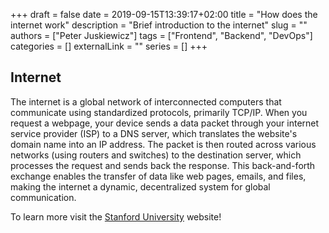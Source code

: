 +++ 
draft = false
date = 2019-09-15T13:39:17+02:00
title = "How does the internet work"
description = "Brief introduction to the internet"
slug = ""
authors = ["Peter Juskiewicz"]
tags = ["Frontend", "Backend", "DevOps"]
categories = []
externalLink = ""
series = []
+++

## Internet

The internet is a global network of interconnected computers that communicate using standardized protocols, primarily TCP/IP. When you request a webpage, your device sends a data packet through your internet service provider (ISP) to a DNS server, which translates the website's domain name into an IP address. The packet is then routed across various networks (using routers and switches) to the destination server, which processes the request and sends back the response. This back-and-forth exchange enables the transfer of data like web pages, emails, and files, making the internet a dynamic, decentralized system for global communication.

To learn more visit the [Stanford University](https://web.stanford.edu/class/msande91si/www-spr04/readings/week1/InternetWhitepaper.htm) website!
